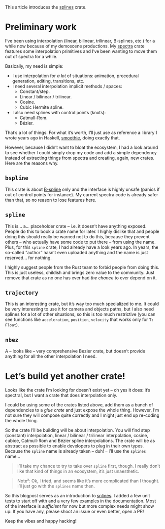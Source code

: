 This article introduces the [splines] crate.

# Preliminary work

I’ve been using interpolation (linear, bilinear, trilinear, B-splines, etc.) for a while now because
of my demoscene productions. My [spectra](https://crates.io/crates/spectra) crate features some
interpolation primitives and I’ve been wanting to move them out of spectra for a while.

Basically, my need is simple:

  - I use interpolation for *a lot* of situations: animation, procedural generation, editing,
    transitions, etc.
  - I need several interpolation implicit methods / spaces:
    + Constant/step.
    + Linear / bilinear / trilinear.
    + Cosine.
    + Cubic Hermite spline.
  - I also need splines with control points (knots):
    + Catmull-Rom.
    + Bézier.

That’s a lot of things. For what it’s worth, I’ll just use as reference a library I wrote years ago
in Haskell, [smoothie], doing exactly that.

However, because I didn’t want to bloat the ecosystem, I had a look around to see whether I could
simply drop my code and add a simple dependency instead of extracting things from spectra and
creating, again, new crates. Here are the reasons why.

## `bspline`

This crate is about [B-spline] only and the interface is highly unsafe (panics if out of control
points for instance). My current spectra code is already safer than that, so no reason to lose
features here.

## `spline`

This is… a… placeholder crate – i.e. it doesn’t have anything exposed. People do this to book a
crate name for later. I highly dislike that and people doing this should really be warned not to do
this, because they prevent others – who actually have some code to put there – from using the name.
Plus, for this `spline` crate, I had already have a look years ago. In years, the so-called “author”
hasn’t even uploaded anything and the name is just reserved… for nothing.

I highly suggest people from the Rust team to forbid people from doing this. This is just useless,
childish and brings zero value to the community. Just remove that crate as no one has ever had *the
chance* to ever depend on it.

## `trajectory`

This is an interesting crate, but it’s way too much specialized to me. It could be very interesting
to use it for camera and objects paths, but I also need splines for a lot of other situations, so
this is too much restrictive (you can see functions like `acceleration`, `position`, `velocity` that
works only for `T: Float`).

## `nbez`

A – looks like – very comprehensive Bezier crate, but doesn’t provide anything for all the other
interpolation I need.

# Let’s build yet another crate!

Looks like the crate I’m looking for doesn’t exist yet – oh yes it does: it’s spectra!, but I want
a crate that does interpolation only.

I could be using some of the crates listed above, add them as a bunch of dependencies to a *glue
crate* and just expose the whole thing. However, I’m not sure they will compose quite correctly and
I might just end up re-coding the whole thing.

So the crate I’ll be building will be about interpolation. You will find step (constant)
interpolation, linear / bilinear / trilinear interpolation, cosine, cubice, Catmull-Rom and Bézier
spline interpolations. The crate will be as abstract as possible to enable developers to plug in
their own types. Because the `spline` name is already taken – duh! – I’ll use the `splines` name…

> I’ll take my chance to try to take over `spline` first, though. I really don’t like that kind of
> things in an ecosystem, it’s just unaesthetic.

> Note²: Ok, I tried, and seems like it’s more complicated than I thought. I’ll just go with the
> `splines` name then.

So this blogpost serves as an introduction to [splines]. I added a few unit tests to start off with
and a very few examples in the documentation. Most of the interface is *sufficient* for now but more
complex needs might show up. If you have any, please shoot an issue or even better, open a PR!

Keep the vibes and happy hacking!

[splines]: https://crates.io/crates/splines
[smoothie]: https://hackage.haskell.org/package/smoothie
[B-spline]: https://en.wikipedia.org/wiki/B-spline

